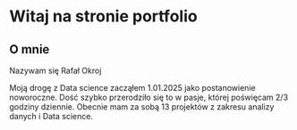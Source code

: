 # Witaj na stronie portfolio

## O mnie

Nazywam się Rafał Okroj

Moją drogę z Data science zacząłem 1.01.2025 jako postanowienie noworoczne. Dość szybko przerodziło się to w pasje, której poświęcam 2/3 godziny dziennie. Obecnie mam za sobą 13 projektów z zakresu analizy danych i Data science.